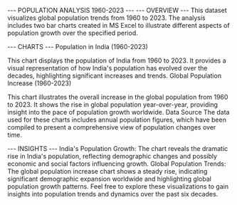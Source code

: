 --- POPULATION ANALYSIS 1960-2023 ---
--- OVERVIEW ---
This dataset visualizes global population trends from 1960 to 2023. The analysis includes two bar charts created in MS Excel to illustrate different aspects of population growth over the specified period.

--- CHARTS ---
Population in India (1960-2023)

This chart displays the population of India from 1960 to 2023. It provides a visual representation of how India's population has evolved over the decades, highlighting significant increases and trends.
Global Population Increase (1960-2023)

This chart illustrates the overall increase in the global population from 1960 to 2023. It shows the rise in global population year-over-year, providing insight into the pace of population growth worldwide.
Data Source
The data used for these charts includes annual population figures, which have been compiled to present a comprehensive view of population changes over time.

--- INSIGHTS ---
India's Population Growth: The chart reveals the dramatic rise in India's population, reflecting demographic changes and possibly economic and social factors influencing growth.
Global Population Trends: The global population increase chart shows a steady rise, indicating significant demographic expansion worldwide and highlighting global population growth patterns.
Feel free to explore these visualizations to gain insights into population trends and dynamics over the past six decades.
